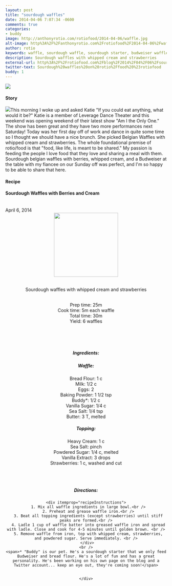 ```yaml
---
layout: post
title: "sourdough waffles"
date: 2014-04-06 7:07:34 -0600
comments: true
categories: 
- buddy
image: http://anthonyrotio.com/rotiofood/2014-04-06/waffle.jpg
alt-image: http%3A%2F%2Fanthonyrotio.com%2Frotiofood%2F2014-04-06%2Fwaffle.jpg
author: rotio
keywords: waffle, sourdough waffle, sourdough starter, budweiser waffle
description: Sourdough waffles with whipped cream and strawberries
external-url: http%3A%2F%2Frotiofood.com%2Fblog%2F2014%2F04%2F06%2Fsourdough-waffles%2F
twitter-text: Sourdough%20waffles%20on%20rotio%2Ffood%20%23rotiofood
buddy: 1
---
```

<!-- more -->
<img src="http://anthonyrotio.com/rotiofood/2014-04-06/waffle.jpg" />
<a href="https://plus.google.com/107103100819027957630?rel=author" style="display:none">{{page.author }}</a>

<h4>Story</b> </h4>
 <div>
	<p>
	<img src="http://anthonyrotio.com/rotiofood/2014-04-06/waffle.gif" />This morning I woke up and asked Katie "If you could eat anything, what would it be?" Katie is a member of Leverage Dance Theater and this weekend was opening weekend of their latest show "Am I the Only One." The show has been great and they have two more performances next Saturday! Today was her first day off of work and dance in quite some time so I thought we should have a nice brunch. She picked Belgian Waffles with whipped cream and strawberries. The whole foundational premise of rotio/food is that "food, like life, is meant to be shared." My passion is feeding the people I love food that they love and sharing a meal with them. Sourdough belgian waffles with berries, whipped cream, and a Budweiser at the table with my fiancee on our Sunday off was perfect, and I'm so happy to be able to share that here.</p>  
  </div>
<h4>Recipe</b> </h4> 
  <div itemscope itemtype="http://schema.org/Recipe" >
  <h4 itemprop="name">Sourdough Waffles with Berries and Cream</h4>
  
  <br />
    April 6, 2014
<center>
  <img itemprop="image" width="200px"  src="http://anthonyrotio.com/rotiofood/2014-04-06/waffle.jpg" />
  
  <br /><span itemprop="description">Sourdough waffles with whipped cream and strawberries</span><br />

  <br />Prep time: <time datetime="PT0H25M" itemprop="prepTime">25m</time> 
  <br />Cook time: <time datetime="PT0H05M" itemprop="cookTime">5m</time> each waffle
  <br />Total time: <time datetime="PT0H30M" itemprop="totalTime">30m</time>
  <br />Yield: <span itemprop="recipeYield">6 waffles</span>
  
  <br />
  

  <br /><h5>Ingredients:</h5>
	<h5>Waffle:</h5>
    <span itemprop="ingredients" itemscope itemtype="http://schema.org/RecipeIngredient">
      <span itemprop="name">Bread Flour</span>: 
      <span itemprop="amount">1 c</span> 
    </span><br />
    <span itemprop="ingredients" itemscope itemtype="http://schema.org/RecipeIngredient">
      <span itemprop="name">Milk</span>:
      <span itemprop="amount">1/2 c</span>
    </span><br />
	<span itemprop="ingredients" itemscope itemtype="http://schema.org/RecipeIngredient">
      <span itemprop="name">Eggs</span>:
      <span itemprop="amount">2</span>
    </span><br />
	<span itemprop="ingredients" itemscope itemtype="http://schema.org/RecipeIngredient">
      <span itemprop="name">Baking Powder</span>:
      <span itemprop="amount">1 1/2 tsp</span>
    </span><br />
	<span itemprop="ingredients" itemscope itemtype="http://schema.org/RecipeIngredient">
      <span itemprop="name">Buddy*</span>:
      <span itemprop="amount">1/2 c</span>
    </span><br />
	<span itemprop="ingredients" itemscope itemtype="http://schema.org/RecipeIngredient">
      <span itemprop="name">Vanilla Sugar</span>:
      <span itemprop="amount">1/4 c</span>
    </span><br />
	<span itemprop="ingredients" itemscope itemtype="http://schema.org/RecipeIngredient">
      <span itemprop="name">Sea Salt</span>:
      <span itemprop="amount">1/4 tsp</span>
    </span><br />
	<span itemprop="ingredients" itemscope itemtype="http://schema.org/RecipeIngredient">
      <span itemprop="name">Butter</span>:
      <span itemprop="amount">3 T</span>, melted
    </span><br />
	<h5>Topping:</h5>
	<span itemprop="ingredients" itemscope itemtype="http://schema.org/RecipeIngredient">
      <span itemprop="name">Heavy Cream</span>:
      <span itemprop="amount">1 c</span>
    </span><br />
	<span itemprop="ingredients" itemscope itemtype="http://schema.org/RecipeIngredient">
      <span itemprop="name">Sea Salt</span>:
      <span itemprop="amount">pinch</span>
    </span><br />
	<span itemprop="ingredients" itemscope itemtype="http://schema.org/RecipeIngredient">
      <span itemprop="name">Powdered Sugar</span>:
      <span itemprop="amount">1/4 c</span>, melted
    </span><br />
	<span itemprop="ingredients" itemscope itemtype="http://schema.org/RecipeIngredient">
      <span itemprop="name">Vanilla Extract</span>:
      <span itemprop="amount">3 drops</span>
    </span><br />
	<span itemprop="ingredients" itemscope itemtype="http://schema.org/RecipeIngredient">
      <span itemprop="name">Strawberries</span>:
      <span itemprop="amount">1 c</span>, washed and cut
    </span><br /><br />
	

	
  <br /><h5>Directions:</h5>
	
    <div itemprop="recipeInstructions">
	  1. Mix all waffle ingredients in large bowl.<br />
	  2. Preheat and grease waffle iron.<br />
	  3. Beat all topping ingredients (except strawberries) until stiff peaks are formed.<br />
	  4. Ladle 1 cup of waffle batter into greased waffle iron and spread with ladle. Close and cook for 4-5 minutes until golden brown. <br />
	  5. Remove waffle from iron, top with whipped cream, strawberries, and powdered sugar. Serve immediately. <br />
	 </div>
	<br />
	<span>* "Buddy" is our pet. He's a sourdough starter that we only feed Budweiser and bread flour. He's a lot of fun and has a great personality. He's been working on his own page on the blog and a Twitter account... keep an eye out, they're coming soon!</span>
	

	</div>
